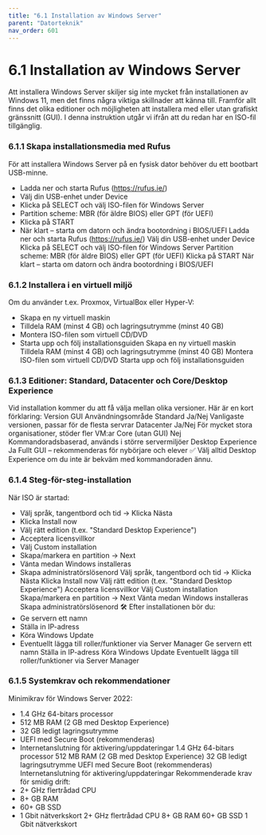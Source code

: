 ```yaml
---
title: "6.1 Installation av Windows Server"
parent: "Datorteknik"
nav_order: 601
---
```


# 6.1 Installation av Windows Server

Att installera Windows Server skiljer sig inte mycket från installationen av Windows 11, men det finns några viktiga skillnader att känna till. Framför allt finns det olika editioner och möjligheten att installera med eller utan grafiskt gränssnitt (GUI).
I denna instruktion utgår vi ifrån att du redan har en ISO-fil tillgänglig.
### 6.1.1 Skapa installationsmedia med Rufus
För att installera Windows Server på en fysisk dator behöver du ett bootbart USB-minne.
- Ladda ner och starta Rufus (https://rufus.ie/)
- Välj din USB-enhet under Device
- Klicka på SELECT och välj ISO-filen för Windows Server
- Partition scheme: MBR (för äldre BIOS) eller GPT (för UEFI)
- Klicka på START
- När klart – starta om datorn och ändra bootordning i BIOS/UEFI
Ladda ner och starta Rufus (https://rufus.ie/)
Välj din USB-enhet under Device
Klicka på SELECT och välj ISO-filen för Windows Server
Partition scheme: MBR (för äldre BIOS) eller GPT (för UEFI)
Klicka på START
När klart – starta om datorn och ändra bootordning i BIOS/UEFI
### 6.1.2 Installera i en virtuell miljö
Om du använder t.ex. Proxmox, VirtualBox eller Hyper-V:
- Skapa en ny virtuell maskin
- Tilldela RAM (minst 4 GB) och lagringsutrymme (minst 40 GB)
- Montera ISO-filen som virtuell CD/DVD
- Starta upp och följ installationsguiden
Skapa en ny virtuell maskin
Tilldela RAM (minst 4 GB) och lagringsutrymme (minst 40 GB)
Montera ISO-filen som virtuell CD/DVD
Starta upp och följ installationsguiden
### 6.1.3 Editioner: Standard, Datacenter och Core/Desktop Experience
Vid installation kommer du att få välja mellan olika versioner. Här är en kort förklaring:
Version
GUI
Användningsområde
Standard
Ja/Nej
Vanligaste versionen, passar för de flesta servrar
Datacenter
Ja/Nej
För mycket stora organisationer, stöder fler VM:ar
Core (utan GUI)
Nej
Kommandoradsbaserad, används i större servermiljöer
Desktop Experience
Ja
Fullt GUI – rekommenderas för nybörjare och elever
✅ Välj alltid Desktop Experience om du inte är bekväm med kommandoraden ännu.
### 6.1.4 Steg-för-steg-installation
När ISO är startad:
- Välj språk, tangentbord och tid → Klicka Nästa
- Klicka Install now
- Välj rätt edition (t.ex. "Standard Desktop Experience")
- Acceptera licensvillkor
- Välj Custom installation
- Skapa/markera en partition → Next
- Vänta medan Windows installeras
- Skapa administratörslösenord
Välj språk, tangentbord och tid → Klicka Nästa
Klicka Install now
Välj rätt edition (t.ex. "Standard Desktop Experience")
Acceptera licensvillkor
Välj Custom installation
Skapa/markera en partition → Next
Vänta medan Windows installeras
Skapa administratörslösenord
🛠 Efter installationen bör du:
- Ge servern ett namn
- Ställa in IP-adress
- Köra Windows Update
- Eventuellt lägga till roller/funktioner via Server Manager
Ge servern ett namn
Ställa in IP-adress
Köra Windows Update
Eventuellt lägga till roller/funktioner via Server Manager
### 6.1.5 Systemkrav och rekommendationer
Minimikrav för Windows Server 2022:
- 1.4 GHz 64-bitars processor
- 512 MB RAM (2 GB med Desktop Experience)
- 32 GB ledigt lagringsutrymme
- UEFI med Secure Boot (rekommenderas)
- Internetanslutning för aktivering/uppdateringar
1.4 GHz 64-bitars processor
512 MB RAM (2 GB med Desktop Experience)
32 GB ledigt lagringsutrymme
UEFI med Secure Boot (rekommenderas)
Internetanslutning för aktivering/uppdateringar
Rekommenderade krav för smidig drift:
- 2+ GHz flertrådad CPU
- 8+ GB RAM
- 60+ GB SSD
- 1 Gbit nätverkskort
2+ GHz flertrådad CPU
8+ GB RAM
60+ GB SSD
1 Gbit nätverkskort